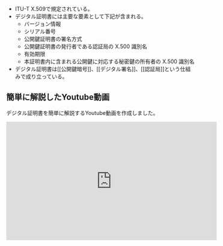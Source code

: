 
- ITU-T X.509で規定されている。
- デジタル証明書には主要な要素として下記が含まれる。
	- バージョン情報
	- シリアル番号
	- 公開鍵証明書の署名方式
	- 公開鍵証明書の発行者である認証局の X.500 識別名
	- 有効期限
	- 本証明書内に含まれる公開鍵に対応する秘密鍵の所有者の X.500 識別名
- デジタル証明書は[[公開鍵暗号]]、[[デジタル署名]]、[[認証局]]という仕組みで成り立っている。

## 簡単に解説したYoutube動画
デジタル証明書を簡単に解説するYoutube動画を作成しました。

<iframe width="560" height="315" src="https://www.youtube.com/embed/TtJvwxm8lGU" title="YouTube video player" frameborder="0" allow="accelerometer; autoplay; clipboard-write; encrypted-media; gyroscope; picture-in-picture" allowfullscreen></iframe>
